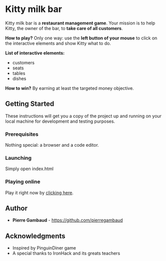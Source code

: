 # Kitty milk bar

Kitty milk bar is a **restaurant management game**. Your mission is to help Kitty, the owner of the bar, to **take care of all customers**.

**How to play?** Only one way: use the **left button of your mouse** to click on the interactive elements and show Kitty what to do.

**List of interactive elements:**
* customers
* seats
* tables
* dishes

**How to win?** By earning at least the targeted money objective.


## Getting Started

These instructions will get you a copy of the project up and running on your local machine for development and testing purposes.

### Prerequisites

Nothing special: a browser and a code editor.

### Launching

Simply open index.html

### Playing online

Play it right now by [clicking here](https://pierregambaud.github.io/kitty-milk-bar/).

## Author

* **Pierre Gambaud** - https://github.com/pierregambaud


## Acknowledgments

* Inspired by PinguinDiner game
* A special thanks to IronHack and its greats teachers